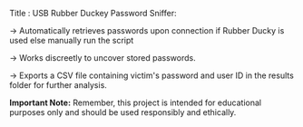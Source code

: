 Title : USB Rubber Duckey Password Sniffer:

-> Automatically retrieves passwords upon connection if Rubber Ducky is used else manually run the script 

-> Works discreetly to uncover stored passwords.

-> Exports a CSV file containing victim's password and user ID in the results folder for further analysis.


**Important Note:** Remember, this project is intended for educational purposes only and should be used responsibly and ethically.
